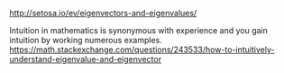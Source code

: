 http://setosa.io/ev/eigenvectors-and-eigenvalues/

Intuition in mathematics is synonymous with experience and you gain intuition by working numerous examples.
https://math.stackexchange.com/questions/243533/how-to-intuitively-understand-eigenvalue-and-eigenvector
